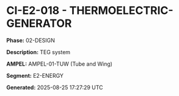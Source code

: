 # CI-E2-018 - THERMOELECTRIC-GENERATOR

**Phase:** 02-DESIGN

**Description:** TEG system

**AMPEL:** AMPEL-01-TUW (Tube and Wing)

**Segment:** E2-ENERGY

**Generated:** 2025-08-25 17:27:29 UTC
